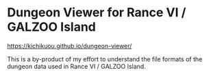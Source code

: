 # Dungeon Viewer for Rance VI / GALZOO Island

https://kichikuou.github.io/dungeon-viewer/

This is a by-product of my effort to understand the file formats of the dungeon
data used in Rance VI / GALZOO Island.
